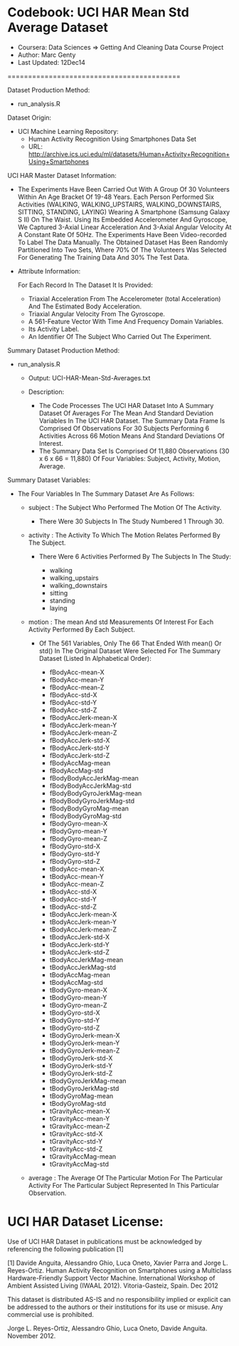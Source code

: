 Codebook: UCI HAR Mean Std Average Dataset
==========================================

- Coursera:     Data Sciences => Getting And Cleaning Data Course Project
- Author:       Marc Genty
- Last Updated: 12Dec14

==========================================

Dataset Production Method: 

- run_analysis.R

Dataset Origin:

- UCI Machine Learning Repository:
  - Human Activity Recognition Using Smartphones Data Set
  - URL: http://archive.ics.uci.edu/ml/datasets/Human+Activity+Recognition+Using+Smartphones 

UCI HAR Master Dataset Information:

- The Experiments Have Been Carried Out With A Group Of 30 Volunteers 
  Within An Age Bracket Of 19-48 Years. Each Person Performed Six 
  Activities (WALKING, WALKING_UPSTAIRS, WALKING_DOWNSTAIRS, SITTING, 
  STANDING, LAYING) Wearing A Smartphone (Samsung Galaxy S II) On The 
  Waist. Using Its Embedded Accelerometer And Gyroscope, We Captured 
  3-Axial Linear Acceleration And 3-Axial Angular Velocity At A Constant 
  Rate Of 50Hz. The Experiments Have Been Video-recorded To Label The Data 
  Manually. The Obtained Dataset Has Been Randomly Partitioned Into Two Sets, 
  Where 70% Of The Volunteers Was Selected For Generating The Training Data 
  And 30% The Test Data. 

- Attribute Information:

  For Each Record In The Dataset It Is Provided: 
  - Triaxial Acceleration From The Accelerometer (total Acceleration) 
    And The Estimated Body Acceleration. 
  - Triaxial Angular Velocity From The Gyroscope. 
  - A 561-Feature Vector With Time And Frequency Domain Variables. 
  - Its Activity Label. 
  - An Identifier Of The Subject Who Carried Out The Experiment.

Summary Dataset Production Method: 

- run_analysis.R

  - Output: UCI-HAR-Mean-Std-Averages.txt

  - Description:  

    - The Code Processes The UCI HAR Dataset Into A Summary
      Dataset Of Averages For The Mean And Standard Deviation 
      Variables In The UCI HAR Dataset. The Summary Data Frame 
      Is Comprised Of Observations For 30 Subjects Performing 
      6 Activities Across 66 Motion Means And Standard Deviations 
      Of Interest.
    - The Summary Data Set Is Comprised Of 11,880 Observations
      (30 x 6 x 66 = 11,880) Of Four Variables:
      Subject, Activity, Motion, Average.

Summary Dataset Variables:

- The Four Variables In The Summary Dataset Are As Follows:

  - subject : The Subject Who Performed The Motion 
              Of The Activity.

    - There Were 30 Subjects In The Study Numbered 1 Through 30.

  - activity : The Activity To Which The Motion 
               Relates Performed By The Subject.

    - There Were 6 Activities Performed By The Subjects In The Study:

      - walking
      - walking_upstairs
      - walking_downstairs
      - sitting
      - standing
      - laying

  - motion : The mean And std Measurements Of Interest For Each
             Activity Performed By Each Subject.

    - Of The 561 Variables, Only The 66 That Ended With mean() Or
      std() In The Original Dataset Were Selected For The Summary 
      Dataset (Listed In Alphabetical Order):

      - fBodyAcc-mean-X
      - fBodyAcc-mean-Y
      - fBodyAcc-mean-Z
      - fBodyAcc-std-X
      - fBodyAcc-std-Y
      - fBodyAcc-std-Z
      - fBodyAccJerk-mean-X
      - fBodyAccJerk-mean-Y
      - fBodyAccJerk-mean-Z
      - fBodyAccJerk-std-X
      - fBodyAccJerk-std-Y
      - fBodyAccJerk-std-Z
      - fBodyAccMag-mean
      - fBodyAccMag-std
      - fBodyBodyAccJerkMag-mean
      - fBodyBodyAccJerkMag-std
      - fBodyBodyGyroJerkMag-mean
      - fBodyBodyGyroJerkMag-std
      - fBodyBodyGyroMag-mean
      - fBodyBodyGyroMag-std
      - fBodyGyro-mean-X
      - fBodyGyro-mean-Y
      - fBodyGyro-mean-Z
      - fBodyGyro-std-X
      - fBodyGyro-std-Y
      - fBodyGyro-std-Z
      - tBodyAcc-mean-X
      - tBodyAcc-mean-Y
      - tBodyAcc-mean-Z
      - tBodyAcc-std-X
      - tBodyAcc-std-Y
      - tBodyAcc-std-Z
      - tBodyAccJerk-mean-X
      - tBodyAccJerk-mean-Y
      - tBodyAccJerk-mean-Z
      - tBodyAccJerk-std-X
      - tBodyAccJerk-std-Y
      - tBodyAccJerk-std-Z
      - tBodyAccJerkMag-mean
      - tBodyAccJerkMag-std
      - tBodyAccMag-mean
      - tBodyAccMag-std
      - tBodyGyro-mean-X
      - tBodyGyro-mean-Y
      - tBodyGyro-mean-Z
      - tBodyGyro-std-X
      - tBodyGyro-std-Y
      - tBodyGyro-std-Z
      - tBodyGyroJerk-mean-X
      - tBodyGyroJerk-mean-Y
      - tBodyGyroJerk-mean-Z
      - tBodyGyroJerk-std-X
      - tBodyGyroJerk-std-Y
      - tBodyGyroJerk-std-Z
      - tBodyGyroJerkMag-mean
      - tBodyGyroJerkMag-std
      - tBodyGyroMag-mean
      - tBodyGyroMag-std
      - tGravityAcc-mean-X
      - tGravityAcc-mean-Y
      - tGravityAcc-mean-Z
      - tGravityAcc-std-X
      - tGravityAcc-std-Y
      - tGravityAcc-std-Z
      - tGravityAccMag-mean
      - tGravityAccMag-std

  - average : The Average Of The Particular Motion For The Particular
              Activity For The Particular Subject Represented In This
              Particular Observation.

UCI HAR Dataset License:
========================

Use of UCI HAR Dataset in publications must be acknowledged by 
referencing the following publication [1]

[1] Davide Anguita, Alessandro Ghio, Luca Oneto, Xavier Parra and 
    Jorge L. Reyes-Ortiz. Human Activity Recognition on Smartphones 
    using a Multiclass Hardware-Friendly Support Vector Machine. 
    International Workshop of Ambient Assisted Living (IWAAL 2012). 
    Vitoria-Gasteiz, Spain. Dec 2012

This dataset is distributed AS-IS and no responsibility implied or explicit 
can be addressed to the authors or their institutions for its use or misuse. 
Any commercial use is prohibited.

Jorge L. Reyes-Ortiz, Alessandro Ghio, Luca Oneto, Davide Anguita. 
November 2012.
